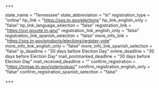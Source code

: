 +++

state_name = "Tennessee"
state_abbreviation = "tn"
registration_type = "online"
hp_link = "https://sos.tn.gov/elections"
hp_link_english_only = "false"
hp_link_language_selection = "false"
registration_link = "https://ovr.govote.tn.gov/"
registration_link_english_only = "false"
registration_link_spanish_selection = "false"
more_info_link = "https://sos.tn.gov/products/elections/register-vote"
more_info_link_english_only = "false"
more_info_link_spanish_selection = "false"
ip_deadline = "30 days before Election Day"
online_deadline = "30 days before Election Day"
mail_postmarked_deadline = "30 days before Election Day"
mail_received_deadline = ""
confirm_registration = "https://tnmap.tn.gov/voterlookup/"
confirm_registration_english_only = "false"
confirm_registration_spanish_selection = "false"

+++